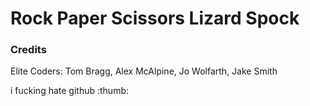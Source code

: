 # Rock Paper Scissors Lizard Spock

### Credits
Elite Coders: Tom Bragg, Alex McAlpine, Jo Wolfarth, Jake Smith

i fucking hate github :thumb: